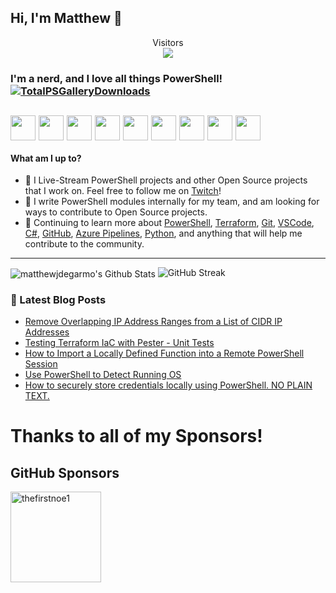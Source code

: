 ## Hi, I'm Matthew 👋 
<p align="center"> 
  Visitors<br>
  <img src="https://profile-counter.glitch.me/matthewjdegarmo/count.svg" />
</p>

### I'm a nerd, and I love all things PowerShell! [![TotalPSGalleryDownloads](https://img.shields.io/badge/Total%20PSGallery%20Downloads-~1,210-green)](https://www.powershellgallery.com/profiles/matthewjdegarmo)
[<img align="center" height="40" src="https://img.icons8.com/color/144/000000/linkedin.png"/>](https://www.linkedin.com/in/matthewjdegarmo/)
[<img align="center" height="40" src="https://img.icons8.com/fluent/144/000000/twitter.png"/>](https://twitter.com/matthewjdegarmo)
[<img align="center" height="40" src="https://img.icons8.com/color/144/000000/twitch.png"/>](https://www.twitch.tv/matthewjdegarmo/about/)
[<img align="center" height="40" src="https://img.icons8.com/fluent/144/000000/instagram-new.png"/>](https://www.instagram.com/matthewjdegarmo/)
[<img align="center" height="40" src="https://img.icons8.com/fluent/144/000000/facebook-new.png"/>](https://www.facebook.com/matthewjdegarmo)
[<img align="center" height="40" src="https://img.icons8.com/cotton/100/000000/hot-coffee--v1.png"/>](https://buymeacoff.ee/matthewjdegarmo)
[<img align="center" height="40" src="https://img.icons8.com/nolan/64/domain.png"/>](https://matthewjdegarmo.com)
[<img align="center" height="40" src="https://img.icons8.com/doodle/48/000000/reddit--v1.png"/>](https://www.reddit.com/user/matthewjdegarmo)
[<img align="center" height="40" src="https://img.icons8.com/dusk/64/000000/rss.png"/>](https://matthewjdegarmo.com/feed.xml)
---

#### What am I up to?
- 🎥 I Live-Stream PowerShell projects and other Open Source projects that I work on. Feel free to follow me on [Twitch](https://www.twitch.tv/TechDufus/about/)!
- 🔭 I write PowerShell modules internally for my team, and am looking for ways to contribute to Open Source projects.
- 🌱 Continuing to learn more about [PowerShell](https://github.com/powershell/powershell), [Terraform](https://www.terraform.io/), [Git](https://git-scm.com/), [VSCode](https://github.com/microsoft/vscode), [C#](https://docs.microsoft.com/en-us/dotnet/csharp/), [GitHub](https://github.com), [Azure Pipelines](https://docs.microsoft.com/en-us/azure/devops/pipelines), [Python](https://www.python.org/), and anything that will help me contribute to the community.
---

<img align="center" alt="matthewjdegarmo's Github Stats" src="https://github-readme-stats.vercel.app/api?username=matthewjdegarmo&show_icons=true&count_private=true&theme=dark&include_all_commits=true&line_height=21&cache_seconds=1800"/>
<img src="https://github-readme-streak-stats.herokuapp.com/?user=matthewjdegarmo&theme=dark" alt="GitHub Streak" data-canonical-src="https://github-readme-streak-stats.herokuapp.com/?user=matthewjdegarmo&theme=dark" style="max-width:100%;">


 
 
 ### 👀 Latest Blog Posts
 <!-- BLOG-POST-LIST:START -->
- [Remove Overlapping IP Address Ranges from a List of CIDR IP Addresses](https://matthewjdegarmo.com/powershell/2021/06/14/remove-overlapping-ip-ranges-from-list-of-cidr-addresses.html)
- [Testing Terraform IaC with Pester - Unit Tests](https://matthewjdegarmo.com/powershell/2021/05/31/testing-teraform-iac-with-pester-unit-tests.html)
- [How to Import a Locally Defined Function into a Remote PowerShell Session](https://matthewjdegarmo.com/powershell/2021/03/31/how-to-import-a-locally-defined-function-into-a-remote-powershell-session.html)
- [Use PowerShell to Detect Running OS](https://matthewjdegarmo.com/powershell/2021/03/30/use-powershell-to-detect-running-os.html)
- [How to securely store credentials locally using PowerShell. NO PLAIN TEXT.](https://matthewjdegarmo.com/powershell/2020/11/20/how-to-securely-store-credentials-locally-using-powershell-no-plain-text.html)
<!-- BLOG-POST-LIST:END -->

<!-- SPONSORS-LIST:START -->
# Thanks to all of my Sponsors!

## GitHub Sponsors

[<img src="https://github.com/thefirstnoe1.png" alt="thefirstnoe1" width="145"/>](https://github.com/thefirstnoe1)

<!-- SPONSORS-LIST:END -->
